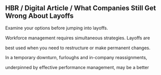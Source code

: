 ## HBR / Digital Article / What Companies Still Get Wrong About Layoffs

Examine your options before jumping into layoffs.

Workforce management requires simultaneous strategies. Layoﬀs are

best used when you need to restructure or make permanent changes.

In a temporary downturn, furloughs and in-company reassignments,

underpinned by eﬀective performance management, may be a better